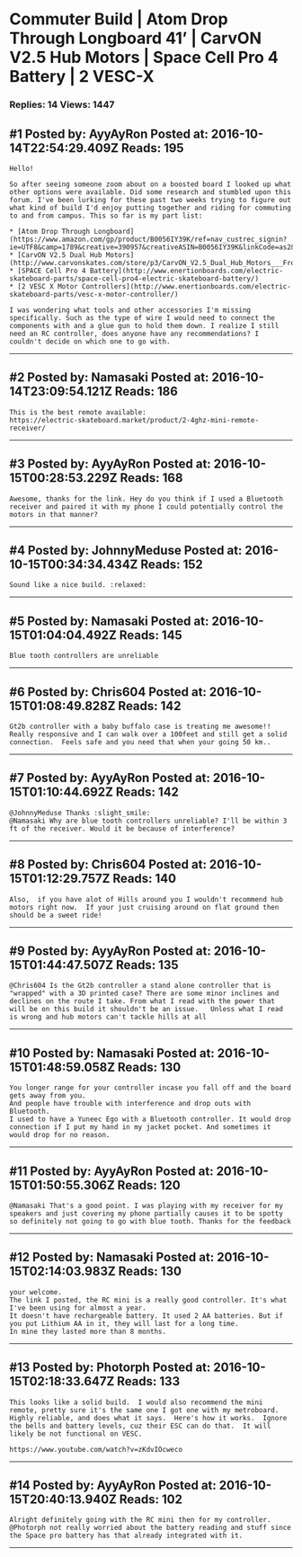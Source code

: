 # Commuter Build &#124; Atom Drop Through Longboard 41&rsquo; &#124; CarvON V2.5 Hub Motors &#124; Space Cell Pro 4 Battery &#124; 2 VESC-X

### Replies: 14 Views: 1447

## \#1 Posted by: AyyAyRon Posted at: 2016-10-14T22:54:29.409Z Reads: 195

```
Hello!

So after seeing someone zoom about on a boosted board I looked up what other options were available. Did some research and stumbled upon this forum. I've been lurking for these past two weeks trying to figure out what kind of build I'd enjoy putting together and riding for commuting to and from campus. This so far is my part list:

* [Atom Drop Through Longboard](https://www.amazon.com/gp/product/B0056IY39K/ref=nav_custrec_signin?ie=UTF8&camp=1789&creative=390957&creativeASIN=B0056IY39K&linkCode=as2&tag=longboards916&linkId=OY54MPEB63JQQNFF&)
* [CarvON V2.5 Dual Hub Motors](http://www.carvonskates.com/store/p3/CarvON_V2.5_Dual_Hub_Motors___Front_Truck___Blank_Wheels_Set_%28Black_Edition%29.html)
* [SPACE Cell Pro 4 Battery](http://www.enertionboards.com/electric-skateboard-parts/space-cell-pro4-electric-skateboard-battery/)
* [2 VESC X Motor Controllers](http://www.enertionboards.com/electric-skateboard-parts/vesc-x-motor-controller/)

I was wondering what tools and other accessories I'm missing specifically. Such as the type of wire I would need to connect the components with and a glue gun to hold them down. I realize I still need an RC controller, does anyone have any recommendations? I couldn't decide on which one to go with.
```

---
## \#2 Posted by: Namasaki Posted at: 2016-10-14T23:09:54.121Z Reads: 186

```
This is the best remote available:
https://electric-skateboard.market/product/2-4ghz-mini-remote-receiver/
```

---
## \#3 Posted by: AyyAyRon Posted at: 2016-10-15T00:28:53.229Z Reads: 168

```
Awesome, thanks for the link. Hey do you think if I used a Bluetooth receiver and paired it with my phone I could potentially control the motors in that manner?
```

---
## \#4 Posted by: JohnnyMeduse Posted at: 2016-10-15T00:34:34.434Z Reads: 152

```
Sound like a nice build. :relaxed:
```

---
## \#5 Posted by: Namasaki Posted at: 2016-10-15T01:04:04.492Z Reads: 145

```
Blue tooth controllers are unreliable
```

---
## \#6 Posted by: Chris604 Posted at: 2016-10-15T01:08:49.828Z Reads: 142

```
Gt2b controller with a baby buffalo case is treating me awesome!! Really responsive and I can walk over a 100feet and still get a solid connection.  Feels safe and you need that when your going 50 km..
```

---
## \#7 Posted by: AyyAyRon Posted at: 2016-10-15T01:10:44.692Z Reads: 142

```
@JohnnyMeduse Thanks :slight_smile:
@Namasaki Why are blue tooth controllers unreliable? I'll be within 3 ft of the receiver. Would it be because of interference?
```

---
## \#8 Posted by: Chris604 Posted at: 2016-10-15T01:12:29.757Z Reads: 140

```
Also,  if you have alot of Hills around you I wouldn't recommend hub motors right now.  If your just cruising around on flat ground then should be a sweet ride!
```

---
## \#9 Posted by: AyyAyRon Posted at: 2016-10-15T01:44:47.507Z Reads: 135

```
@Chris604 Is the Gt2b controller a stand alone controller that is "wrapped" with a 3D printed case? There are some minor inclines and declines on the route I take. From what I read with the power that will be on this build it shouldn't be an issue.   Unless what I read is wrong and hub motors can't tackle hills at all
```

---
## \#10 Posted by: Namasaki Posted at: 2016-10-15T01:48:59.058Z Reads: 130

```
You longer range for your controller incase you fall off and the board gets away from you. 
And people have trouble with interference and drop outs with Bluetooth. 
I used to have a Yuneec Ego with a Bluetooth controller. It would drop connection if I put my hand in my jacket pocket. And sometimes it would drop for no reason.
```

---
## \#11 Posted by: AyyAyRon Posted at: 2016-10-15T01:50:55.306Z Reads: 120

```
@Namasaki That's a good point. I was playing with my receiver for my speakers and just covering my phone partially causes it to be spotty so definitely not going to go with blue tooth. Thanks for the feedback
```

---
## \#12 Posted by: Namasaki Posted at: 2016-10-15T02:14:03.983Z Reads: 130

```
your welcome.
The link I posted, the RC mini is a really good controller. It's what I've been using for almost a year.
It doesn't have rechargeable battery. It used 2 AA batteries. But if you put Lithium AA in it, they will last for a long time.
In mine they lasted more than 8 months.
```

---
## \#13 Posted by: Photorph Posted at: 2016-10-15T02:18:33.647Z Reads: 133

```
This looks like a solid build.  I would also recommend the mini remote, pretty sure it's the same one I got one with my metroboard.  Highly reliable, and does what it says.  Here's how it works.  Ignore the bells and battery levels, cuz their ESC can do that.  It will likely be not functional on VESC.

https://www.youtube.com/watch?v=zKdvIOcweco
```

---
## \#14 Posted by: AyyAyRon Posted at: 2016-10-15T20:40:13.940Z Reads: 102

```
Alright definitely going with the RC mini then for my controller. @Photorph not really worried about the battery reading and stuff since the Space pro battery has that already integrated with it.
```

---
